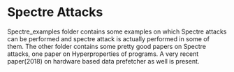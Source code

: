 # Spectre Attacks
Spectre_examples folder contains some examples on which Spectre attacks can be performed and spectre attack is actually performed in some of them. The other folder contains some pretty good papers on Spectre attacks, one paper on Hyperproperties of programs. A very recent paper(2018) on hardware based data prefetcher as well is present.
